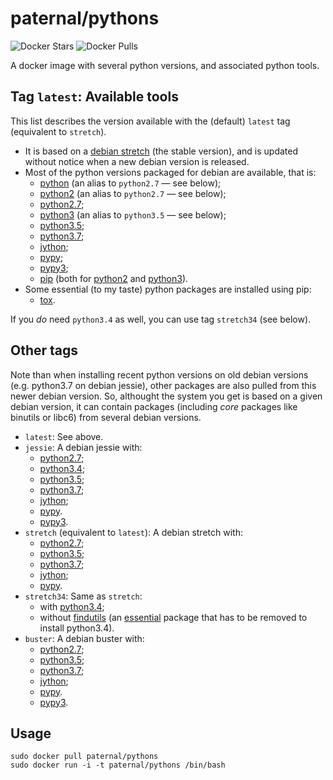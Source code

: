 paternal/pythons
================

![Docker Stars](https://badgen.net/docker/stars/paternal/pythons?icon=docker&label=stars)
![Docker Pulls](https://badgen.net/docker/pulls/paternal/pythons?icon=docker&label=pulls)

A docker image with several python versions, and associated python tools.

## Tag `latest`: Available tools

This list describes the version available with the (default) `latest` tag (equivalent to `stretch`).

- It is based on a [debian stretch](https://www.debian.org/releases/stretch/) (the stable version), and is updated without notice when a new debian version is released.
- Most of the python versions packaged for debian are available, that is:
  - [python](https://packages.debian.org/stretch/python) (an alias to `python2.7` — see below);
  - [python2](https://packages.debian.org/buster/python2) (an alias to `python2.7` — see below);
  - [python2.7](https://packages.debian.org/stretch/python2.7);
  - [python3](https://packages.debian.org/stretch/python3) (an alias to `python3.5` — see below);
  - [python3.5](https://packages.debian.org/stretch/python3.5);
  - [python3.7](https://packages.debian.org/buster/python3.7);
  - [jython](https://packages.debian.org/stretch/jython);
  - [pypy](https://packages.debian.org/stretch/pypy);
  - [pypy3](https://packages.debian.org/sid/pypy3);
  - [pip](https://pypi.python.org/pypi/pip) (both for [python2](https://packages.debian.org/stretch/python-pip) and [python3](https://packages.debian.org/stretch/python3-pip)).
- Some essential (to my taste) python packages are installed using pip:
  - [tox](https://pypi.python.org/pypi/tox).

If you *do* need `python3.4` as well, you can use tag `stretch34` (see below).

## Other tags

Note than when installing recent python versions on old debian versions (e.g. python3.7 on debian jessie), other packages are also pulled from this newer debian version. So, althought the system you get is based on a given debian version, it can contain packages (including *core* packages like binutils or libc6) from several debian versions.

- `latest`: See above.
- `jessie`: A debian jessie with:
  - [python2.7](https://packages.debian.org/jessie/python2.7);
  - [python3.4](https://packages.debian.org/jessie/python3.4);
  - [python3.5](https://packages.debian.org/stretch/python3.5);
  - [python3.7](https://packages.debian.org/buster/python3.7);
  - [jython](https://packages.debian.org/jessie/jython);
  - [pypy](https://packages.debian.org/jessie/pypy).
  - [pypy3](https://packages.debian.org/sid/pypy3).
- `stretch` (equivalent to `latest`): A debian stretch with:
  - [python2.7](https://packages.debian.org/stretch/python2.7);
  - [python3.5](https://packages.debian.org/stretch/python3.5);
  - [python3.7](https://packages.debian.org/sid/python3.7);
  - [jython](https://packages.debian.org/stretch/jython);
  - [pypy](https://packages.debian.org/stretch/pypy).
- `stretch34`: Same as `stretch`:
  - with [python3.4](https://packages.debian.org/jessie/python3.4);
  - without [findutils](https://packages.debian.org/stretch/findutils) (an [essential](https://www.debian.org/doc/debian-policy/ch-binary.html#s3.8) package that has to be removed to install python3.4).
- `buster`: A debian buster with:
  - [python2.7](https://packages.debian.org/buster/python2.7);
  - [python3.5](https://packages.debian.org/buster/python3.5);
  - [python3.7](https://packages.debian.org/buster/python3.7);
  - [jython](https://packages.debian.org/buster/jython);
  - [pypy](https://packages.debian.org/buster/pypy).
  - [pypy3](https://packages.debian.org/sid/pypy3).

## Usage

    sudo docker pull paternal/pythons
    sudo docker run -i -t paternal/pythons /bin/bash

